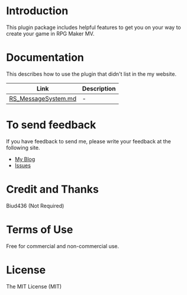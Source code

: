 # Introduction
This plugin package includes helpful features to get you on your way to create your game in RPG Maker MV.

# Documentation
This describes how to use the plugin that didn't list in the my website.

|Link|Description|
|--|--|
|[RS_MessageSystem.md](./docs/RS_MessageSystem.md)|-|

# To send feedback
If you have feedback to send me, please write your feedback at the following site.
- [My Blog](http://biud436.tistory.com/notice/21)
- [Issues](https://github.com/biud436/MV/issues)

# Credit and Thanks
Biud436 (Not Required)

# Terms of Use
Free for commercial and non-commercial use.

# License
The MIT License (MIT)
